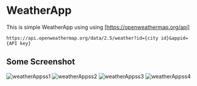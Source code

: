 # WeatherApp 

This is simple WeatherApp using using [https://openweathermap.org/api]

```
https://api.openweathermap.org/data/2.5/weather?id={city id}&appid={API key}
```



## Some Screenshot

![weatherAppss1](https://user-images.githubusercontent.com/87710112/188270808-19f22827-63e7-4774-8f31-91d48bb0210d.png)
![weatherAppss2](https://user-images.githubusercontent.com/87710112/188270810-9530f2bd-aab4-444a-b6ae-ea83329e164d.png)
![weatherAppss3](https://user-images.githubusercontent.com/87710112/188270816-c541ed3a-110e-4251-b4e1-12f160948367.png)
![weatherAppss4](https://user-images.githubusercontent.com/87710112/188270819-17a307ca-cc22-470b-a938-1e03fc60a82e.png)
